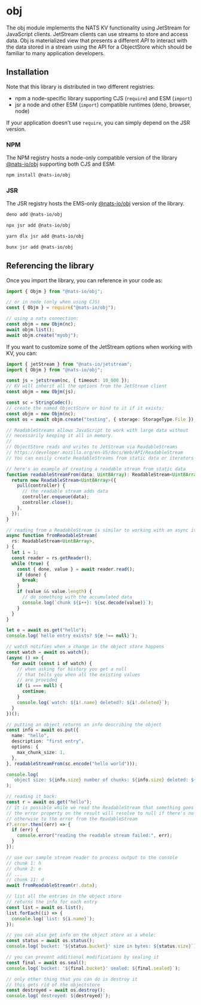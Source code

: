 # obj

The obj module implements the NATS KV functionality using JetStream for
JavaScript clients. JetStream clients can use streams to store and access data.
Obj is materialized view that presents a different _API_ to interact with the
data stored in a stream using the API for a ObjectStore which should be familiar
to many application developers.

## Installation

Note that this library is distributed in two different registries:

- npm a node-specific library supporting CJS (`require`) and ESM (`import`)
- jsr a node and other ESM (`import`) compatible runtimes (deno, browser, node)

If your application doesn't use `require`, you can simply depend on the JSR
version.

### NPM

The NPM registry hosts a node-only compatible version of the library
[@nats-io/obj](https://www.npmjs.com/package/@nats-io/obj) supporting both CJS
and ESM:

```bash
npm install @nats-io/obj
```

### JSR

The JSR registry hosts the EMS-only [@nats-io/obj](https://jsr.io/@nats-io/obj)
version of the library.

```bash
deno add @nats-io/obj
```

```bash
npx jsr add @nats-io/obj
```

```bash
yarn dlx jsr add @nats-io/obj
```

```bash
bunx jsr add @nats-io/obj
```

## Referencing the library

Once you import the library, you can reference in your code as:

```javascript
import { Objm } from "@nats-io/obj";

// or in node (only when using CJS)
const { Objm } = require("@nats-io/obj");

// using a nats connection:
const objm = new Objm(nc);
await objm.list();
await objm.create("myobj");
```

If you want to customize some of the JetStream options when working with KV, you
can:

```typescript
import { jetStream } from "@nats-io/jetstream";
import { Objm } from "@nats-io/obj";

const js = jetstream(nc, { timeout: 10_000 });
// KV will inherit all the options from the JetStream client
const objm = new Objm(js);
```

```typescript
const sc = StringCodec();
// create the named ObjectStore or bind to it if it exists:
const objm = new Objm(nc);
const os = await objm.create("testing", { storage: StorageType.File });

// ReadableStreams allows JavaScript to work with large data without
// necessarily keeping it all in memory.
//
// ObjectStore reads and writes to JetStream via ReadableStreams
// https://developer.mozilla.org/en-US/docs/Web/API/ReadableStream
// You can easily create ReadableStreams from static data or iterators

// here's an example of creating a readable stream from static data
function readableStreamFrom(data: Uint8Array): ReadableStream<Uint8Array> {
  return new ReadableStream<Uint8Array>({
    pull(controller) {
      // the readable stream adds data
      controller.enqueue(data);
      controller.close();
    },
  });
}

// reading from a ReadableStream is similar to working with an async iterator:
async function fromReadableStream(
  rs: ReadableStream<Uint8Array>,
) {
  let i = 1;
  const reader = rs.getReader();
  while (true) {
    const { done, value } = await reader.read();
    if (done) {
      break;
    }
    if (value && value.length) {
      // do something with the accumulated data
      console.log(`chunk ${i++}: ${sc.decode(value)}`);
    }
  }
}

let e = await os.get("hello");
console.log(`hello entry exists? ${e !== null}`);

// watch notifies when a change in the object store happens
const watch = await os.watch();
(async () => {
  for await (const i of watch) {
    // when asking for history you get a null
    // that tells you when all the existing values
    // are provided
    if (i === null) {
      continue;
    }
    console.log(`watch: ${i!.name} deleted?: ${i!.deleted}`);
  }
})();

// putting an object returns an info describing the object
const info = await os.put({
  name: "hello",
  description: "first entry",
  options: {
    max_chunk_size: 1,
  },
}, readableStreamFrom(sc.encode("hello world")));

console.log(
  `object size: ${info.size} number of chunks: ${info.size} deleted: ${info.deleted}`,
);

// reading it back:
const r = await os.get("hello");
// it is possible while we read the ReadableStream that something goes wrong
// the error property on the result will resolve to null if there's no error
// otherwise to the error from the ReadableStream
r?.error.then((err) => {
  if (err) {
    console.error("reading the readable stream failed:", err);
  }
});

// use our sample stream reader to process output to the console
// chunk 1: h
// chunk 2: e
// ...
// chunk 11: d
await fromReadableStream(r!.data);

// list all the entries in the object store
// returns the info for each entry
const list = await os.list();
list.forEach((i) => {
  console.log(`list: ${i.name}`);
});

// you can also get info on the object store as a whole:
const status = await os.status();
console.log(`bucket: '${status.bucket}' size in bytes: ${status.size}`);

// you can prevent additional modifications by sealing it
const final = await os.seal();
console.log(`bucket: '${final.bucket}' sealed: ${final.sealed}`);

// only other thing that you can do is destroy it
// this gets rid of the objectstore
const destroyed = await os.destroy();
console.log(`destroyed: ${destroyed}`);
```
